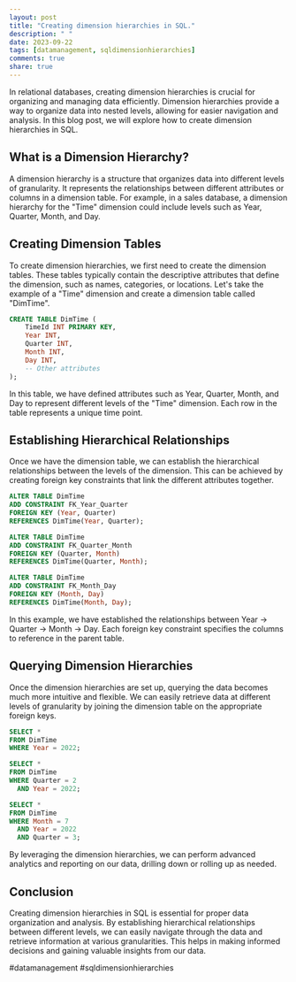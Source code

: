 ```yaml
---
layout: post
title: "Creating dimension hierarchies in SQL."
description: " "
date: 2023-09-22
tags: [datamanagement, sqldimensionhierarchies]
comments: true
share: true
---
```


In relational databases, creating dimension hierarchies is crucial for organizing and managing data efficiently. Dimension hierarchies provide a way to organize data into nested levels, allowing for easier navigation and analysis. In this blog post, we will explore how to create dimension hierarchies in SQL.

## What is a Dimension Hierarchy?

A dimension hierarchy is a structure that organizes data into different levels of granularity. It represents the relationships between different attributes or columns in a dimension table. For example, in a sales database, a dimension hierarchy for the "Time" dimension could include levels such as Year, Quarter, Month, and Day.

## Creating Dimension Tables

To create dimension hierarchies, we first need to create the dimension tables. These tables typically contain the descriptive attributes that define the dimension, such as names, categories, or locations. Let's take the example of a "Time" dimension and create a dimension table called "DimTime".

```sql
CREATE TABLE DimTime (
    TimeId INT PRIMARY KEY,
    Year INT,
    Quarter INT,
    Month INT,
    Day INT,
    -- Other attributes
);
```

In this table, we have defined attributes such as Year, Quarter, Month, and Day to represent different levels of the "Time" dimension. Each row in the table represents a unique time point.

## Establishing Hierarchical Relationships

Once we have the dimension table, we can establish the hierarchical relationships between the levels of the dimension. This can be achieved by creating foreign key constraints that link the different attributes together.

```sql
ALTER TABLE DimTime
ADD CONSTRAINT FK_Year_Quarter
FOREIGN KEY (Year, Quarter)
REFERENCES DimTime(Year, Quarter);

ALTER TABLE DimTime
ADD CONSTRAINT FK_Quarter_Month
FOREIGN KEY (Quarter, Month)
REFERENCES DimTime(Quarter, Month);

ALTER TABLE DimTime
ADD CONSTRAINT FK_Month_Day
FOREIGN KEY (Month, Day)
REFERENCES DimTime(Month, Day);
```

In this example, we have established the relationships between Year -> Quarter -> Month -> Day. Each foreign key constraint specifies the columns to reference in the parent table.

## Querying Dimension Hierarchies

Once the dimension hierarchies are set up, querying the data becomes much more intuitive and flexible. We can easily retrieve data at different levels of granularity by joining the dimension table on the appropriate foreign keys.

```sql
SELECT *
FROM DimTime
WHERE Year = 2022;

SELECT *
FROM DimTime
WHERE Quarter = 2
  AND Year = 2022;

SELECT *
FROM DimTime
WHERE Month = 7
  AND Year = 2022
  AND Quarter = 3;
```

By leveraging the dimension hierarchies, we can perform advanced analytics and reporting on our data, drilling down or rolling up as needed.

## Conclusion

Creating dimension hierarchies in SQL is essential for proper data organization and analysis. By establishing hierarchical relationships between different levels, we can easily navigate through the data and retrieve information at various granularities. This helps in making informed decisions and gaining valuable insights from our data.

#datamanagement #sqldimensionhierarchies